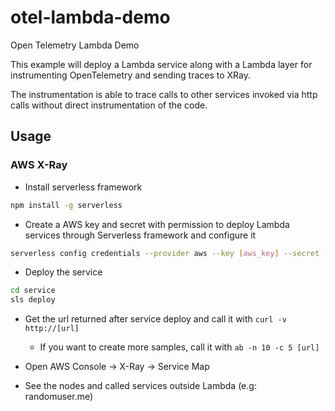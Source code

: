 # otel-lambda-demo
Open Telemetry Lambda Demo

This example will deploy a Lambda service along with a Lambda layer for instrumenting OpenTelemetry and sending traces to XRay.

The instrumentation is able to trace calls to other services invoked via http calls without direct instrumentation of the code.

## Usage

### AWS X-Ray

* Install serverless framework

```sh
npm install -g serverless
```

* Create a AWS key and secret with permission to deploy Lambda services through Serverless framework and configure it

```sh
serverless config credentials --provider aws --key [aws_key] --secret [aws_secret]
```

* Deploy the service

```sh
cd service
sls deploy
```

* Get the url returned after service deploy and call it with `curl -v http://[url]`

  * If you want to create more samples, call it with `ab -n 10 -c 5 [url]`

* Open AWS Console -> X-Ray -> Service Map

* See the nodes and called services outside Lambda (e.g: randomuser.me)



